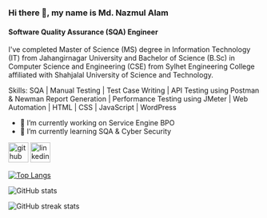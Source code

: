 ### Hi there 👋, my name is Md. Nazmul Alam
#### Software Quality Assurance (SQA) Engineer

I've completed Master of Science (MS) degree in Information Technology (IT) from Jahangirnagar University and Bachelor of Science (B.Sc) in Computer Science and Engineering (CSE) from Sylhet Engineering College affiliated with Shahjalal University of Science and Technology.

Skills: SQA | Manual Testing | Test Case Writing | API Testing using Postman & Newman Report Generation | Performance Testing using JMeter | Web Automation |  HTML | CSS | JavaScript | WordPress

- 🔭 I’m currently working on Service Engine BPO 
- 🌱 I’m currently learning SQA & Cyber Security 


[<img src='https://cdn.jsdelivr.net/npm/simple-icons@3.0.1/icons/github.svg' alt='github' height='40'>](https://github.com/nazmulpranto)  [<img src='https://cdn.jsdelivr.net/npm/simple-icons@3.0.1/icons/linkedin.svg' alt='linkedin' height='40'>](https://www.linkedin.com/in/nazmulpranto/)  

[![Top Langs](https://github-readme-stats.vercel.app/api/top-langs/?username=nazmulpranto)](https://github.com/anuraghazra/github-readme-stats)

![GitHub stats](https://github-readme-stats.vercel.app/api?username=nazmulpranto&show_icons=true)  

![GitHub streak stats](https://streak-stats.demolab.com/?user=nazmulpranto)  

